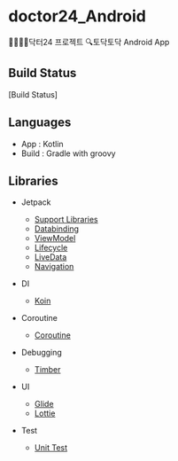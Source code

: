 # doctor24_Android
👩‍⚕️👨‍⚕️닥터24 프로젝트 🔍토닥토닥 Android App

## Build Status
[Build Status]

## Languages

- App : Kotlin
- Build : Gradle with groovy

## Libraries

- Jetpack
  - [Support Libraries](https://developer.android.com/topic/libraries/support-library/)
  - [Databinding](https://developer.android.com/topic/libraries/data-binding/)
  - [ViewModel](https://developer.android.com/topic/libraries/architecture/viewmodel)
  - [Lifecycle](https://developer.android.com/topic/libraries/architecture/lifecycle)
  - [LiveData](https://developer.android.com/topic/libraries/architecture/livedata)
  - [Navigation](https://developer.android.com/topic/libraries/architecture/navigation/)
  
- DI
  - [Koin](https://github.com/InsertKoinIO/koin)

- Coroutine
  - [Coroutine](https://github.com/Kotlin/kotlinx.coroutines)

- Debugging
  - [Timber](https://github.com/JakeWharton/timber)

- UI
  - [Glide](https://github.com/bumptech/glide)
  - [Lottie](https://github.com/airbnb/lottie-android)
  
- Test
  - [Unit Test](https://developer.android.com/training/testing/unit-testing/local-unit-tests.html?hl=ko)
